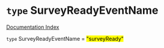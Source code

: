 # `type` SurveyReadyEventName

[Documentation Index](../README.md)

`type` SurveyReadyEventName = <mark>"surveyReady"</mark>